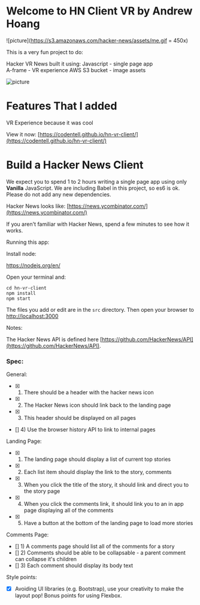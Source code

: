 # Welcome to HN Client VR by Andrew Hoang
![picture](https://s3.amazonaws.com/hacker-news/assets/me.gif = 450x)

This is a very fun project to do:

Hacker VR News built it using:
Javascript - single page app  
A-frame - VR experience
AWS S3 bucket - image assets

![picture](https://s3.amazonaws.com/hacker-news/assets/sony.png)
# Features That I added
VR Experience because it was cool




View it now: [https://codentell.github.io/hn-vr-client/](https://codentell.github.io/hn-vr-client/)




# Build a Hacker News Client 
We expect you to spend 1 to 2 hours writing a single page app using only **Vanilla** JavaScript. We are including Babel in this project, so es6 is ok. Please do not add any new dependencies.

Hacker News looks like: [https://news.ycombinator.com/](https://news.ycombinator.com/)

If you aren't familiar with Hacker News, spend a few minutes to see how it works.

Running this app:

Install node:

https://nodejs.org/en/

Open your terminal and:

```
cd hn-vr-client
npm install
npm start
```

The files you add or edit are in the `src` directory.
Then open your browser to [http://localhost:3000](http://localhost:3000)


Notes:

The Hacker News API is defined here [https://github.com/HackerNews/API](https://github.com/HackerNews/API).

### Spec:

General:
- [x] 1) There should be a header with the hacker news icon
- [x] 2) The Hacker News icon should link back to the landing page
- [x] 3) This header should be displayed on all pages
- []  4) Use the browser history API to link to internal pages

Landing Page:
- [x] 1) The landing page should display a list of current top stories
- [x] 2) Each list item should display the link to the story, comments
- [x] 3) When you click the title of the story, it should link and direct you to the story page
- [x] 4) When you click the comments link, it should link you to an in app page displaying all of the comments
- [x] 5) Have a button at the bottom of the landing page to load more stories

Comments Page:

- [] 1) A comments page should list all of the comments for a story
- [] 2) Comments should be able to be collapsable - a parent comment can collapse it's children
- [] 3) Each comment should display its body text



Style points:
- [x] Avoiding UI libraries (e.g. Bootstrap), use your creativity to make the layout pop! Bonus points for using Flexbox.
